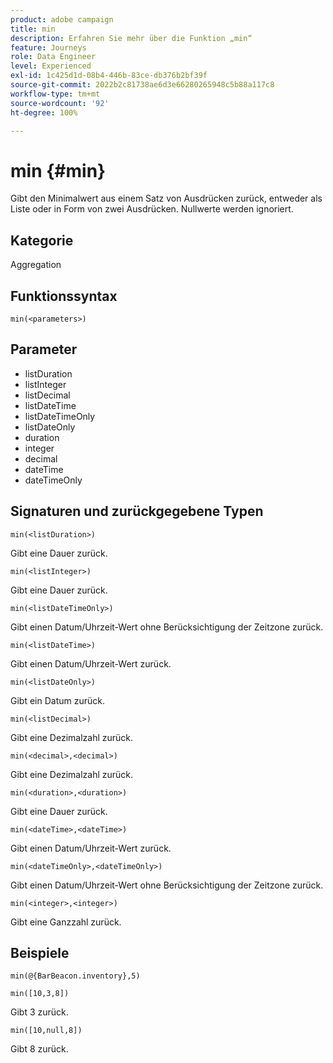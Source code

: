 ```yaml
---
product: adobe campaign
title: min
description: Erfahren Sie mehr über die Funktion „min“
feature: Journeys
role: Data Engineer
level: Experienced
exl-id: 1c425d1d-08b4-446b-83ce-db376b2bf39f
source-git-commit: 2022b2c81738ae6d3e66280265948c5b88a117c8
workflow-type: tm+mt
source-wordcount: '92'
ht-degree: 100%

---
```


# min {#min}

Gibt den Minimalwert aus einem Satz von Ausdrücken zurück, entweder als Liste oder in Form von zwei Ausdrücken. Nullwerte werden ignoriert.

## Kategorie

Aggregation

## Funktionssyntax

`min(<parameters>)`

## Parameter

* listDuration
* listInteger
* listDecimal
* listDateTime
* listDateTimeOnly
* listDateOnly
* duration
* integer
* decimal
* dateTime
* dateTimeOnly

## Signaturen und zurückgegebene Typen

`min(<listDuration>)`

Gibt eine Dauer zurück.

`min(<listInteger>)`

Gibt eine Dauer zurück.

`min(<listDateTimeOnly>)`

Gibt einen Datum/Uhrzeit-Wert ohne Berücksichtigung der Zeitzone zurück.

`min(<listDateTime>)`

Gibt einen Datum/Uhrzeit-Wert zurück.

`min(<listDateOnly>)`

Gibt ein Datum zurück.

`min(<listDecimal>)`

Gibt eine Dezimalzahl zurück.

`min(<decimal>,<decimal>)`

Gibt eine Dezimalzahl zurück.

`min(<duration>,<duration>)`

Gibt eine Dauer zurück.

`min(<dateTime>,<dateTime>)`

Gibt einen Datum/Uhrzeit-Wert zurück.

`min(<dateTimeOnly>,<dateTimeOnly>)`

Gibt einen Datum/Uhrzeit-Wert ohne Berücksichtigung der Zeitzone zurück.

`min(<integer>,<integer>)`

Gibt eine Ganzzahl zurück.

## Beispiele

`min(@{BarBeacon.inventory},5)`

`min([10,3,8])`

Gibt 3 zurück.

`min([10,null,8])`

Gibt 8 zurück.
